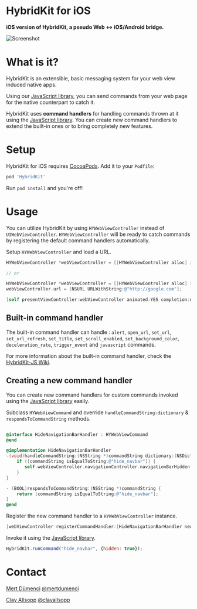 # HybridKit for iOS

**iOS version of HybridKit, a pseudo Web <-> iOS/Android bridge.**

![Screenshot](http://i.imgur.com/K86x7V1l.png)

# What is it?

HybridKit is an extensible, basic messaging system for your web view induced native apps.

Using our [JavaScript library](http://github.com/usepropeller/HybridKit-JS), you can send commands from your web page for the native counterpart to catch it.

HybridKit uses **command handlers** for handling commands thrown at it using the [JavaScript library](http://github.com/usepropeller/HybridKit-JS). You can create new command handlers to extend the built-in ones or to bring completely new features.

# Setup

HybridKit for iOS requires [CocoaPods](http://cocoapods.org/). Add it to your `Podfile`:

```ruby
pod 'HybridKit'
```

Run `pod install` and you're off!

# Usage

You can utilize HybridKit by using  `HYWebViewController` instead of  `UIWebViewController`. `HYWebViewController` will  be ready to catch commands by registering the default command handlers automatically.

Setup `HYWebViewController` and load a URL.
```Objective-C
HYWebViewController *webViewController = [[HYWebViewController alloc] initWithParams:@{@"url" : @"http://google.com"}];

// or

HYWebViewController *webViewController = [[HYWebViewController alloc] init];
webViewController.url = [NSURL URLWithString:@"http://google.com"];

[self presentViewController:webViewController animated:YES completion:nil];
```

## Built-in command handler

The built-in command handler can handle :
`alert`, `open_url`, `set_url`, `set_url_refresh`, `set_title`, `set_scroll_enabled`, `set_background_color`, `deceleration_rate`, `trigger_event` and `javascript` commands.

For more information about the built-in command handler, check the [HybridKit-JS Wiki](https://github.com/usepropeller/HybridKit-iOS/wiki).

## Creating a new command handler

You can create new command handlers for custom commands invoked using the [JavaScript library](http://github.com/usepropeller/HybridKit-JS) easily.

Subclass `HYWebViewCommand` and override `handleCommandString:dictionary` & `respondsToCommandString` methods.

```Objective-C

@interface HideNavigationBarHandler : HYWebViewCommand
@end

@implementation HideNavigationBarHandler
-(void)handleCommandString:(NSString *)commandString dictionary:(NSDictionary *)commandDictionary {
	if ([commandString isEqualToString:@"hide_navbar"]) {
       self.webViewController.navigationController.navigationBarHidden = [commandDictionary[@"hidden"] boolValue];
	}
}

- (BOOL)respondsToCommandString:(NSString *)commandString {
	return [commandString isEqualToString:@"hide_navbar"];
}
@end
```

Register the new command handler to a `HYWebViewController` instance.

```Objective-C
[webViewController registerCommandHandler:[HideNavigationBarHandler new]];
```

Invoke it using the [JavaScript library](http://github.com/usepropeller/HybridKit-JS).

```JavaScript
HybridKit.runCommand("hide_navbar", {hidden: true});
```

# Contact

[Mert Dümenci](http://dumenci.me/)
[@mertdumenci](https://twitter.com/mertdumenci)

[Clay Allsopp](http://clayallsopp.com/)
[@clayallsopp](https://twitter.com/clayallsopp)
